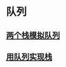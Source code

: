 # 队列

## [两个栈模拟队列](https://leetcode.cn/problems/yong-liang-ge-zhan-shi-xian-dui-lie-lcof/)

## [用队列实现栈](https://leetcode.cn/problems/implement-stack-using-queues/)
